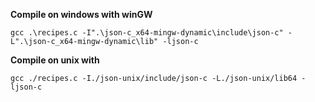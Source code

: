 **Compile on windows with winGW**

`gcc .\recipes.c -I".\json-c_x64-mingw-dynamic\include\json-c" -L".\json-c_x64-mingw-dynamic\lib" -ljson-c`

**Compile on unix with**

`gcc ./recipes.c -I./json-unix/include/json-c -L./json-unix/lib64 -ljson-c`